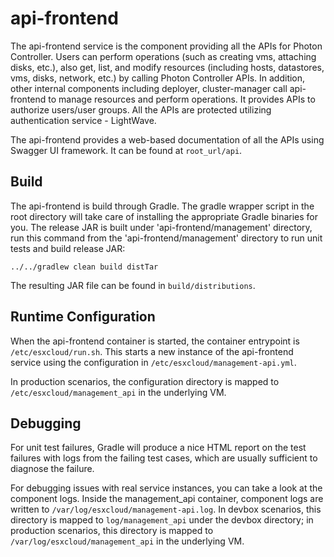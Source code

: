 # api-frontend

The api-frontend service is the component providing all the APIs for Photon Controller. Users can perform 
operations (such as creating vms, attaching disks, etc.), also get, list, and modify resources (including hosts, 
datastores, vms, disks, network, etc.) by calling Photon Controller APIs. In addition, 
other internal components including deployer, cluster-manager call api-frontend to manage resources and perform 
operations. It provides APIs to authorize users/user groups. All the APIs are protected utilizing authentication
service - LightWave.  

The api-frontend provides a web-based documentation of all the APIs using Swagger UI framework. It can be found at 
`root_url/api`. 

## Build

The api-frontend is build through Gradle. The gradle wrapper script in the root directory will take care of installing the
appropriate Gradle binaries for you. The release JAR is built under 'api-frontend/management' directory, 
run this command from the 'api-frontend/management' directory to run unit tests and build release JAR:

```
../../gradlew clean build distTar
```

The resulting JAR file can be found in `build/distributions`.

## Runtime Configuration

When the api-frontend container is started, the container entrypoint is `/etc/esxcloud/run.sh`. This starts a new instance
of the api-frontend service using the configuration in `/etc/esxcloud/management-api.yml`.

In production scenarios, the configuration directory is mapped to `/etc/esxcloud/management_api` in the underlying VM.

## Debugging

For unit test failures, Gradle will produce a nice HTML report on the test failures with logs from the failing test
cases, which are usually sufficient to diagnose the failure.

For debugging issues with real service instances, you can take a look at the component logs. Inside the management_api
container, component logs are written to `/var/log/esxcloud/management-api.log`. In devbox scenarios, this directory is mapped
to `log/management_api` under the devbox directory; in production scenarios, this directory is mapped to
`/var/log/esxcloud/management_api` in the underlying VM.

